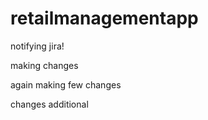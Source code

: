# retailmanagementapp


notifying jira!

making changes

again making few changes

changes additional

